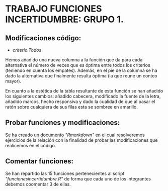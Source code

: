 # TRABAJO FUNCIONES INCERTIDUMBRE: GRUPO 1.
 
 ## Modificaciones código:
 
 * *criterio.Todos*
 
Hemos añadido una nueva columna a la función que da para cada alternativa el número de veces que es óptima entre todos los criterios (teniendo en cuenta los empates). 
Además, en el pie de la columna se ha dado la alternativa que finalmente resulta óptima (la que reune un conteo mayor).

En cuanto a la estética de la tabla resultante de esta función se han añadido los siguientes cambios: añadido cabecera, modificado la fuente de la letra, añadido marcos, 
hecho responsiva y dado la cualidad de que al pasar el ratón sobre cualquiera de sus filas esta se sombree en amarillo.
 
 ## Probar funciones y modificaciones:
 
 Se ha creado un documento *"Rmarkdown"* en el cual resolveremos ejercicios de la relación con la finalidad de probar las modificaciones que realicemos en el código.
 
 ## Comentar funciones:
 
 Se han repartido las 15 funciones pertenecientes al script *"funcionesincertidumbre.R"* de forma que cada uno de los integrantes debemos coomentar 3 de ellas.
 
